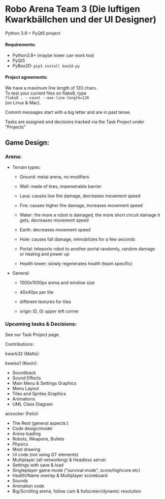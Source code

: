 # Robo Arena Team 3 (Die luftigen Kwarkbällchen und der UI Designer)

Python 3.9 + PyQt5 project

#### Requirements:
  - Python3.8+ (maybe lower can work too)
  - PyQt5
  - PyBox2D: `pip3 install box2d-py`

#### Project agreements:

We have a maximum line length of 120 chars.<br>
To test your current files on flake8, type<br>
`flake8 . --count --max-line-length=120`<br>
(on Linux & Mac).

Commit messages start with a big letter and are in past tense.

Tasks are assigned and decisions tracked via the Task Project under "Projects"

## Game Design:

### Arena:
    
- Terrain types:
  
  - Ground: metal arena, no modifiers
  
  - Wall: made of tires, impenetrable barrier
  
  - Lava: causes low fire damage, decreases movement speed
  
  - Fire: causes higher fire damage, increases movement speed
  
  - Water: the more a robot is damaged, the more short circuit damage it gets, decreases movement speed
  
  - Earth: decreases movement speed
  
  - Hole: causes fall damage, immobilizes for a few seconds
  
  - Portal: teleports robot to another portal randomly, random damage or healing and power up
  
  - Health tower: slowly regenerates health (team specific)
  
- General:
  
  - 1000x1000px arena and window size
  
  - 40x40px per tile
  
  - different textures for tiles
  
  - origin (0, 0) upper left corner

### Upcoming tasks & Decisions:

See our Task Project page.


Contributions:

kwark32 (Matts):

kweiss1 (Kevin):
- Soundtrack
- Sound Effects
- Main Menu & Settings Graphics
- Menu Layout
- Tiles and Sprites Graphics
- Animations
- UML Class Diagram

airzocker (Felix):
- The Rest (general aspects:)
- Code design/model
- Arena loading
- Robots, Weapons, Bullets
- Physics
- Most drawing
- UI code (not using QT elements)
- Multiplayer (all networking) & Headless server
- Settings with save & load
- Singleplayer game mode ("survival mode", score/highcore etc)
- Health/Name overlay & Multiplayer scoreboard
- Sounds
- Animation code
- Big/Scrolling arena, follow cam & fullscreen/dynamic resolution
